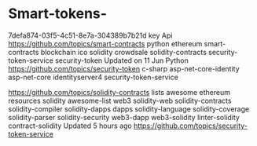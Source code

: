 # Smart-tokens-

7defa874-03f5-4c51-8e7a-304389b7b21d key Api
https://github.com/topics/smart-contracts
python
ethereum
smart-contracts
blockchain
ico
solidity
crowdsale
solidity-contracts
security-token-service
security-token
Updated on 11 Jun
Python
https://github.com/topics/security-token
c-sharp
asp-net-core-identity
asp-net-core
identityserver4
security-token-service


https://github.com/topics/solidity-contracts
lists
awesome
ethereum
resources
solidity
awesome-list
web3
solidity-web
solidity-contracts
solidity-compiler
solidity-dapps
dapps
solidity-language
solidity-coverage
solidity-parser
solidity-security
web3-dapp
web3-solidity
linter-solidity
contract-solidity
Updated 5 hours ago
https://github.com/topics/security-token-service

